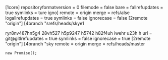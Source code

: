 [1core]
	repositoryformatversion = 0
	filemode = false
	bare = fallrefupdates = true
	symlinks = ture
	igno]
	remote = origin
	merge = refs/alse
	logallrefupdates = true
	symlinks = false
	ignorecase = false
[2remote "origin"]
[4branch "srefs/heads/skye1

ryr8nv487hn5g4 28vh527 h5p9247 h5742 h82f4uh iwehr u23h h
	url = git@gitlrefupdates = true
	symlinks = false
	ignorecase = true
[2remote "origin"]
[4branch "sky
	remote = origin
	merge = refs/heads/master
	
	new Promise();
